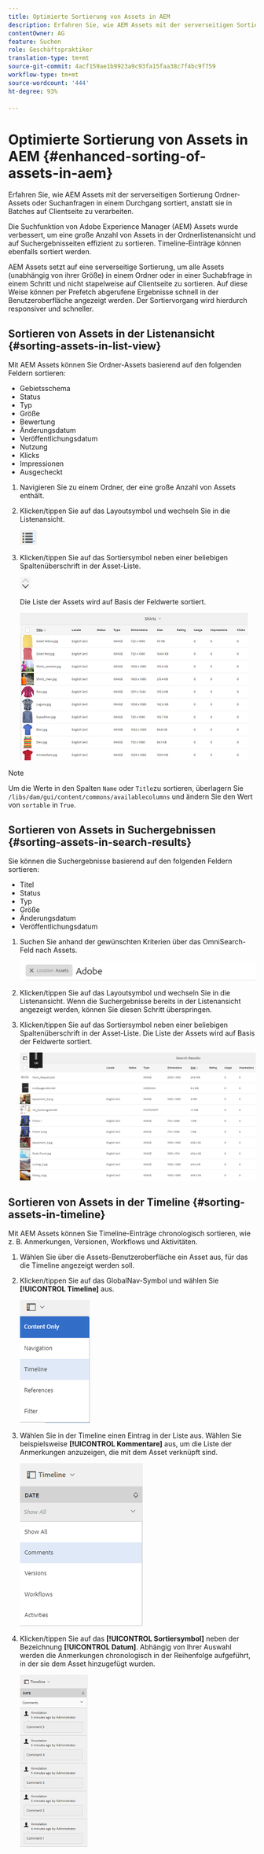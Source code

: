 ```yaml
---
title: Optimierte Sortierung von Assets in AEM
description: Erfahren Sie, wie AEM Assets mit der serverseitigen Sortierung Ordner-Assets oder Suchanfragen in einem Durchgang sortiert, anstatt sie in Batches auf Clientseite zu verarbeiten.
contentOwner: AG
feature: Suchen
role: Geschäftspraktiker
translation-type: tm+mt
source-git-commit: 4acf159ae1b9923a9c93fa15faa38c7f4bc9f759
workflow-type: tm+mt
source-wordcount: '444'
ht-degree: 93%

---
```



# Optimierte Sortierung von Assets in AEM {#enhanced-sorting-of-assets-in-aem}

Erfahren Sie, wie AEM Assets mit der serverseitigen Sortierung Ordner-Assets oder Suchanfragen in einem Durchgang sortiert, anstatt sie in Batches auf Clientseite zu verarbeiten.

Die Suchfunktion von Adobe Experience Manager (AEM) Assets wurde verbessert, um eine große Anzahl von Assets in der Ordnerlistenansicht und auf Suchergebnisseiten effizient zu sortieren.  Timeline-Einträge können ebenfalls sortiert werden. 

AEM Assets setzt auf eine serverseitige Sortierung, um alle Assets (unabhängig von ihrer Größe) in einem Ordner oder in einer Suchabfrage in einem Schritt und nicht stapelweise auf Clientseite zu sortieren.  Auf diese Weise können per Prefetch abgerufene Ergebnisse schnell in der Benutzeroberfläche angezeigt werden. Der Sortiervorgang wird hierdurch responsiver und schneller. 

## Sortieren von Assets in der Listenansicht {#sorting-assets-in-list-view}

Mit AEM Assets können Sie Ordner-Assets basierend auf den folgenden Feldern sortieren: 

* Gebietsschema
* Status
* Typ
* Größe
* Bewertung
* Änderungsdatum 
* Veröffentlichungsdatum 
* Nutzung
* Klicks
* Impressionen
* Ausgecheckt

1. Navigieren Sie zu einem Ordner, der eine große Anzahl von Assets enthält. 
1. Klicken/tippen Sie auf das Layoutsymbol und wechseln Sie in die Listenansicht.

   ![chlimage_1-394](assets/chlimage_1-394.png)

1. Klicken/tippen Sie auf das Sortiersymbol neben einer beliebigen Spaltenüberschrift in der Asset-Liste.

   ![chlimage_1-395](assets/chlimage_1-395.png)

   Die Liste der Assets wird auf Basis der Feldwerte sortiert. 

   ![chlimage_1-396](assets/chlimage_1-396.png)

>[!NOTE]
>
>Um die Werte in den Spalten `Name` oder `Title`zu sortieren, überlagern Sie `/libs/dam/gui/content/commons/availablecolumns` und ändern Sie den Wert von `sortable` in `True`.

## Sortieren von Assets in Suchergebnissen {#sorting-assets-in-search-results}

Sie können die Suchergebnisse basierend auf den folgenden Feldern sortieren: 

* Titel
* Status
* Typ
* Größe
* Änderungsdatum 
* Veröffentlichungsdatum 

1. Suchen Sie anhand der gewünschten Kriterien über das OmniSearch-Feld nach Assets. 

   ![chlimage_1-397](assets/chlimage_1-397.png)

1. Klicken/tippen Sie auf das Layoutsymbol und wechseln Sie in die Listenansicht. Wenn die Suchergebnisse bereits in der Listenansicht angezeigt werden, können Sie diesen Schritt überspringen. 
1. Klicken/tippen Sie auf das Sortiersymbol neben einer beliebigen Spaltenüberschrift in der Asset-Liste. Die Liste der Assets wird auf Basis der Feldwerte sortiert. 

   ![chlimage_1-398](assets/chlimage_1-398.png)

## Sortieren von Assets in der Timeline {#sorting-assets-in-timeline}

Mit AEM Assets können Sie Timeline-Einträge chronologisch sortieren, wie z. B. Anmerkungen, Versionen, Workflows und Aktivitäten. 

1. Wählen Sie über die Assets-Benutzeroberfläche ein Asset aus, für das die Timeline angezeigt werden soll. 
1. Klicken/tippen Sie auf das GlobalNav-Symbol und wählen Sie **[!UICONTROL Timeline]** aus.

   ![chlimage_1-399](assets/chlimage_1-399.png)

1. Wählen Sie in der Timeline einen Eintrag in der Liste aus.  Wählen Sie beispielsweise **[!UICONTROL Kommentare]** aus, um die Liste der Anmerkungen anzuzeigen, die mit dem Asset verknüpft sind.

   ![chlimage_1-400](assets/chlimage_1-400.png)

1. Klicken/tippen Sie auf das **[!UICONTROL Sortiersymbol]** neben der Bezeichnung **[!UICONTROL Datum]**. Abhängig von Ihrer Auswahl werden die Anmerkungen chronologisch in der Reihenfolge aufgeführt, in der sie dem Asset hinzugefügt wurden. 

   ![chlimage_1-401](assets/chlimage_1-401.png)

